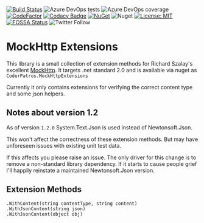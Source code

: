 [![Build Status](https://dev.azure.com/coderpatros/OpenSource/_apis/build/status/CoderPatros.MockHttpExtensions?branchName=master)](https://dev.azure.com/coderpatros/OpenSource/_build/latest?definitionId=16&branchName=master)
![Azure DevOps tests](https://img.shields.io/azure-devops/tests/coderpatros/OpenSource/16.svg)
![Azure DevOps coverage](https://img.shields.io/azure-devops/coverage/coderpatros/OpenSource/16.svg)
[![CodeFactor](https://www.codefactor.io/repository/github/coderpatros/dotnet-mockhttp-extensions/badge)](https://www.codefactor.io/repository/github/coderpatros/dotnet-mockhttp-extensions)
[![Codacy Badge](https://api.codacy.com/project/badge/Grade/152d264f1e2f490c898b7dde0a5c7956)](https://www.codacy.com/manual/coderpatros/dotnet-mockhttp-extensions?utm_source=github.com&amp;utm_medium=referral&amp;utm_content=coderpatros/dotnet-mockhttp-extensions&amp;utm_campaign=Badge_Grade)
[![NuGet](https://img.shields.io/nuget/v/CoderPatros.MockHttpExtensions.svg?style=flat-square)](https://www.nuget.org/packages/CoderPatros.MockHttpExtensions/)
![Nuget](https://img.shields.io/nuget/dt/CoderPatros.MockHttpExtensions.svg)
[![License: MIT](https://img.shields.io/badge/License-MIT-yellow.svg)](https://opensource.org/licenses/MIT)
[![FOSSA Status](https://app.fossa.io/api/projects/git%2Bgithub.com%2Fcoderpatros%2Fdotnet-mockhttp-extensions.svg?type=shield)](https://app.fossa.io/projects/git%2Bgithub.com%2Fcoderpatros%2Fdotnet-mockhttp-extensions?ref=badge_shield)
![Twitter Follow](https://img.shields.io/twitter/follow/coderpatros?style=social)

# MockHttp Extensions

This library is a small collection of extension methods for Richard Szalay's
excellent [MockHttp](https://github.com/richardszalay/mockhttp). It targets
.net standard 2.0 and is
available via nuget as `CoderPatros.MockHttpExtensions`

Currently it only contains extensions for verifying the correct content type
and some json helpers.

## Notes about version 1.2

As of version `1.2.0` System.Text.Json is used instead of Newtonsoft.Json.

This won't affect the correctness of these extension methods. But may have
unforeseen issues with existing unit test data.

If this affects you please raise an issue. The only driver for this change is
to remove a non-standard library dependency. If it starts to cause people
grief I'll happily reinstate a maintained Newtonsoft.Json version.

## Extension Methods

    .WithContent(string contentType, string content)
    .WithJsonContent(string json)
    .WithJsonContent(object obj)
